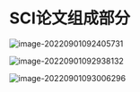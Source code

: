 # SCI论文组成部分



![image-20220901092405731](https://wuxidixi.oss-cn-beijing.aliyuncs.com/img/image-20220901092405731.png)

![image-20220901092938132](https://wuxidixi.oss-cn-beijing.aliyuncs.com/img/image-20220901092938132.png)

![image-20220901093006296](https://wuxidixi.oss-cn-beijing.aliyuncs.com/img/image-20220901093006296.png)

